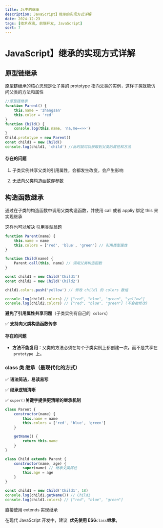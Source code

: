 ```yaml
---
title: Js中的继承
description: JavaScript】继承的实现方式详解
date: 2024-12-23
tags: [技术点滴, 前端开发, JavaScript]
sort: 7
---
```


# JavaScript】继承的实现方式详解

## 原型链继承

原型链继承的核心思想是让子类的 prototype 指向父类的实例，这样子类就能访问父类的方法和属性

```javascript
//原型链继承
function Parent() {
    this.name = 'zhangsan'
    this.color = 'red'
}
function Child() {
    console.log(this.name, 'na,me==>>')
}
Child.prototype = new Parent()
const child1 = new Child()
console.log(child1, 'child') //此时就可以获取到父类的属性和方法
```

#### 存在的问题

1. 子类实例共享父类的引用属性，会都发生改变，会产生影响

2. 无法向父类构造函数穿参数

## 构造函数继承

通过在子类的构造函数中调用父类构造函数，并使用 call 或者 appliy 绑定 this 来实现继承

这样也可以解决 引用类型翁题

```javascript
function Parent(name) {
    this.name = name
    this.colors = ['red', 'blue', 'green'] // 引用类型属性
}

function Child(name) {
    Parent.call(this, name) // 调用父类构造函数
}

const child1 = new Child('Child1')
const child2 = new Child('Child2')

child1.colors.push('yellow') // 修改 child1 的 colors 数组

console.log(child1.colors) // ["red", "blue", "green", "yellow"]
console.log(child2.colors) // ["red", "blue", "green"] (不会被修改)
```

**避免了引用属性共享问题**（子类实例有自己的  `colors`）

✅ **支持向父类构造函数传参**

#### 存在的问题

-   **方法不能复用**：父类的方法必须在每个子类实例上都创建一次，而不是共享在  `prototype`  上。

### class 类 继承（最现代化的方式）

✅ **语法简洁，易读易写**

✅ **继承逻辑清晰**

✅ `super()`**关键字提供更清晰的继承机制**

```javascript
class Parent {
    constructor(name) {
        this.name = name
        this.colors = ['red', 'blue', 'green']
    }

    getName() {
        return this.name
    }
}

class Child extends Parent {
    constructor(name, age) {
        super(name) // 继承父类属性
        this.age = age
    }
}

const child1 = new Child('Child1', 18)
console.log(child1.getName()) // Child1
console.log(child1.colors) // ["red", "blue", "green"]
```

直接使用 extends 实现继承

在现代 JavaScript 开发中，建议  **优先使用 ES6**`class`**继承**，
